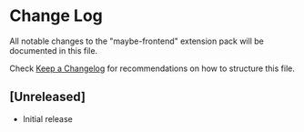 # Change Log

All notable changes to the "maybe-frontend" extension pack will be documented in this file.

Check [Keep a Changelog](http://keepachangelog.com/) for recommendations on how to structure this file.

## [Unreleased]

- Initial release

